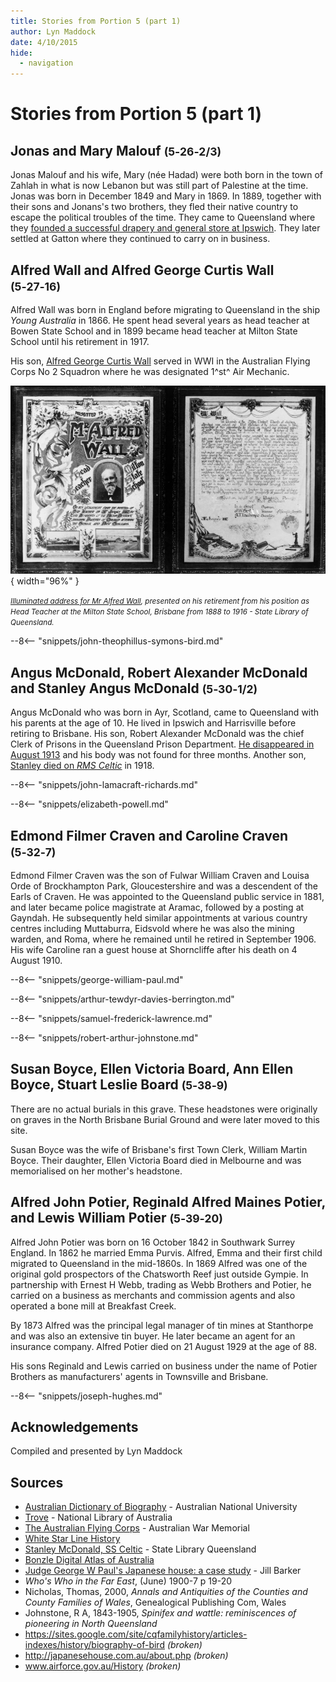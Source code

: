 ```yaml
---
title: Stories from Portion 5 (part 1)
author: Lyn Maddock
date: 4/10/2015
hide:
  - navigation
---
```


# Stories from Portion 5 (part 1)  


## Jonas and Mary Malouf <small>(5‑26‑2/3)</small>

Jonas Malouf and his wife, Mary (née Hadad) were both born in the town of Zahlah in what is now Lebanon but was still part of Palestine at the time. Jonas was born in December 1849 and Mary in 1869. In 1889, together with their sons and Jonans's two brothers, they fled their native country to escape the political troubles of the time. They came to Queensland where they [founded a successful drapery and general store at Ipswich](https://trove.nla.gov.au/newspaper/article/188745751). They later settled at Gatton where they continued to carry on in business. 

<!-- 
https://trove.nla.gov.au/newspaper/article/177221470?searchTerm=Malouf%20Draper
https://trove.nla.gov.au/newspaper/article/188734720
Jonas d. 	11-01-1940 https://trove.nla.gov.au/newspaper/article/40873705?searchTerm=Jonas%20Malouf 
Mary d. ca. 04-01-1930
-->

## Alfred Wall and Alfred George Curtis Wall <small>(5‑27‑16)</small>

Alfred Wall was born in England before migrating to Queensland in the ship *Young Australia* in 1866. He spent head several years as head teacher at Bowen State School and in 1899 became head teacher at Milton State School until his retirement in 1917.

His son, [Alfred George Curtis Wall](http://onesearch.slq.qld.gov.au/permalink/f/fhnkog/slq_alma21285295720002061) served in WWI in the Australian Flying Corps No 2 Squadron where he was designated 1^st^ Air Mechanic.

![Illuminated address for Mr Alfred Wall](../assets/alfred-wall-illuminated-address.jpg){ width="96%" }

*<small>[Illuminated address for Mr Alfred Wall](http://onesearch.slq.qld.gov.au/permalink/f/fhnkog/slq_alma21218453260002061), presented on his retirement from his position as Head Teacher at the Milton State School, Brisbane from 1888 to 1916 - State Library of Queensland. </small>*

--8<-- "snippets/john-theophillus-symons-bird.md"


## Angus McDonald, Robert Alexander McDonald and Stanley Angus McDonald <small>(5‑30‑1/2)</small>

Angus McDonald who was born in Ayr, Scotland, came to Queensland with his parents at the age of 10. He lived in Ipswich and Harrisville before retiring to Brisbane. His son, Robert Alexander McDonald was the chief Clerk of Prisons in the Queensland Prison Department. [He disappeared in August 1913](https://trove.nla.gov.au/newspaper/article/79111444) and his body was not found for three months. Another son, [Stanley died on *RMS Celtic*](https://trove.nla.gov.au/newspaper/article/220493577) in 1918.


--8<-- "snippets/john-lamacraft-richards.md"

--8<-- "snippets/elizabeth-powell.md"



## Edmond Filmer Craven and Caroline Craven <small>(5‑32‑7)</small>

Edmond Filmer Craven was the son of Fulwar William Craven and Louisa Orde of Brockhampton Park, Gloucestershire and was a descendent of the Earls of Craven. He was appointed to the Queensland public service in 1881, and later became police magistrate at Aramac, followed by a posting at Gayndah. He subsequently held similar appointments at various country centres including Muttaburra, Eidsvold where he was also the mining warden, and Roma, where he remained until he retired in September 1906. His wife Caroline ran a guest house at Shorncliffe after his death on 4 August 1910.

--8<-- "snippets/george-william-paul.md"

--8<-- "snippets/arthur-tewdyr-davies-berrington.md"

--8<-- "snippets/samuel-frederick-lawrence.md"

--8<-- "snippets/robert-arthur-johnstone.md"


## Susan Boyce, Ellen Victoria Board, Ann Ellen Boyce, Stuart Leslie Board <small>(5‑38‑9)</small>

There are no actual burials in this grave. These headstones were originally on graves in the North Brisbane Burial Ground and were later moved to this site. 

Susan Boyce was the wife of Brisbane's first Town Clerk, William Martin Boyce. Their daughter, Ellen Victoria Board died in Melbourne and was memorialised on her mother's headstone.

## Alfred John Potier, Reginald Alfred Maines Potier, and Lewis William Potier <small>(5‑39‑20)</small>

Alfred John Potier was born on 16 October 1842 in Southwark Surrey England. In 1862 he married Emma Purvis. Alfred, Emma and their first child migrated to Queensland in the mid-1860s. In 1869 Alfred was one of the original gold prospectors of the Chatsworth Reef just outside Gympie. In partnership with Ernest H Webb, trading as Webb Brothers and Potier, he carried on a business as merchants and commission agents and also operated a bone mill at Breakfast Creek. 

By 1873 Alfred was the principal legal manager of tin mines at Stanthorpe and was also an extensive tin buyer. He later became an agent for an insurance company. Alfred Potier died on 21 August 1929 at the age of 88.

His sons Reginald and Lewis carried on business under the name of Potier Brothers as manufacturers' agents in Townsville and Brisbane.

--8<-- "snippets/joseph-hughes.md"


## Acknowledgements

Compiled and presented by Lyn Maddock

## Sources

- [Australian Dictionary of Biography](https://adb.anu.edu.au) - Australian National University
- [Trove](https://trove.nla.gov.au) - National Library of Australia
- [The Australian Flying Corps](https://www.awm.gov.au/articles/first-world-war-flying) - Australian War Memorial
- [White Star Line History](https://www.whitestarhistory.com/celtic)
- [Stanley McDonald, SS Celtic](https://www.slq.qld.gov.au/blog/stanley-mcdonald-ss-celtic) - State Library Queensland
- [Bonzle Digital Atlas of Australia](http://www.bonzle.com/)
- [Judge George W Paul's Japanese house: a case study](https://eprints.qut.edu.au/46533/) - Jill Barker
- *Who's Who in the Far East*, (June) 1900-7 p 19-20
- Nicholas, Thomas, 2000, *Annals and Antiquities of the Counties and County Families of Wales*, Genealogical Publishing Com, Wales
- Johnstone, R A, 1843-1905, *Spinifex and wattle: reminiscences of pioneering in North Queensland* 
- https://sites.google.com/site/cqfamilyhistory/articles-indexes/history/biography-of-bird *(broken)*
- http://japanesehouse.com.au/about.php *(broken)*
- www.airforce.gov.au/History *(broken)*

<!--
<div class="noprint" markdown="1">

## Brochure

**[Download this walk](../assets/guides/portion5-part1.pdf)** - designed to be printed and folded in half to make an A5 brochure.

</div>
-->
